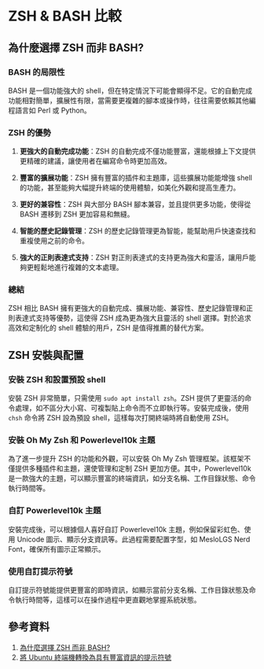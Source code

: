 # ZSH & BASH 比較

## 為什麼選擇 ZSH 而非 BASH?

### BASH 的局限性
BASH 是一個功能強大的 shell，但在特定情況下可能會顯得不足。它的自動完成功能相對簡單，擴展性有限，當需要更複雜的腳本或操作時，往往需要依賴其他編程語言如 Perl 或 Python。

### ZSH 的優勢

1. **更強大的自動完成功能**：ZSH 的自動完成不僅功能豐富，還能根據上下文提供更精確的建議，讓使用者在編寫命令時更加高效。
  
2. **豐富的擴展功能**：ZSH 擁有豐富的插件和主題庫，這些擴展功能能增強 shell 的功能，甚至能夠大幅提升終端的使用體驗，如美化外觀和提高生產力。

3. **更好的兼容性**：ZSH 與大部分 BASH 腳本兼容，並且提供更多功能，使得從 BASH 遷移到 ZSH 更加容易和無縫。

4. **智能的歷史記錄管理**：ZSH 的歷史記錄管理更為智能，能幫助用戶快速查找和重複使用之前的命令。

5. **強大的正則表達式支持**：ZSH 對正則表達式的支持更為強大和靈活，讓用戶能夠更輕鬆地進行複雜的文本處理。

### 總結
ZSH 相比 BASH 擁有更強大的自動完成、擴展功能、兼容性、歷史記錄管理和正則表達式支持等優勢，這使得 ZSH 成為更為強大且靈活的 shell 選擇。對於追求高效和定制化的 shell 體驗的用戶，ZSH 是值得推薦的替代方案。

## ZSH 安裝與配置

### 安裝 ZSH 和設置預設 shell
安裝 ZSH 非常簡單，只需使用 `sudo apt install zsh`。ZSH 提供了更靈活的命令處理，如不區分大小寫、可複製貼上命令而不立即執行等。安裝完成後，使用 `chsh` 命令將 ZSH 設為預設 shell，這樣每次打開終端時將自動使用 ZSH。

### 安裝 Oh My Zsh 和 Powerlevel10k 主題
為了進一步提升 ZSH 的功能和外觀，可以安裝 Oh My Zsh 管理框架。該框架不僅提供多種插件和主題，還使管理和定制 ZSH 更加方便。其中，Powerlevel10k 是一款強大的主題，可以顯示豐富的終端資訊，如分支名稱、工作目錄狀態、命令執行時間等。

### 自訂 Powerlevel10k 主題
安裝完成後，可以根據個人喜好自訂 Powerlevel10k 主題，例如保留彩虹色、使用 Unicode 圖示、顯示分支資訊等。此過程需要配置字型，如 MesloLGS Nerd Font，確保所有圖示正常顯示。

### 使用自訂提示符號
自訂提示符號能提供更豐富的即時資訊，如顯示當前分支名稱、工作目錄狀態及命令執行時間等，這樣可以在操作過程中更直觀地掌握系統狀態。

## 參考資料

1. [為什麼選擇 ZSH 而非 BASH?](https://www.reddit.com/r/linuxquestions/comments/p50jvl/those_of_you_who_prefer_zsh_to_bash_why/)
2. [將 Ubuntu 終端機轉換為具有豐富資訊的提示符號](https://www.youtube.com/watch?v=PZTLIVQxxEY)
